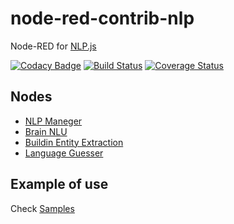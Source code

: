 # node-red-contrib-nlp

Node-RED for [NLP.js](https://github.com/axa-group/nlp.js)

[![Codacy Badge](https://api.codacy.com/project/badge/Grade/358e19b6f98f4a1f8bc8b3d3046ae7f5)](https://app.codacy.com/app/okhiroyuki/node-red-contrib-nlp?utm_source=github.com&utm_medium=referral&utm_content=okhiroyuki/node-red-contrib-nlp&utm_campaign=Badge_Grade_Dashboard)
 [![Build Status](https://travis-ci.org/okhiroyuki/node-red-contrib-nlp.svg?branch=master)](https://travis-ci.org/okhiroyuki/node-red-contrib-nlp) [![Coverage Status](https://coveralls.io/repos/github/okhiroyuki/node-red-contrib-nlp/badge.svg)](https://coveralls.io/github/okhiroyuki/node-red-contrib-nlp)

## Nodes
- [NLP Maneger](https://github.com/axa-group/nlp.js/blob/master/docs/nlp-manager.md)
- [Brain NLU](https://github.com/axa-group/nlp.js/blob/master/docs/brain-nlu.md)
- [Buildin Entity Extraction](https://github.com/axa-group/nlp.js/blob/master/docs/builtin-entity-extraction.md)
- [Language Guesser](https://github.com/axa-group/nlp.js/blob/master/docs/language-guesser.md)

## Example of use

Check [Samples](https://github.com/okhiroyuki/node-red-contrib-nlp/tree/master/samples)
